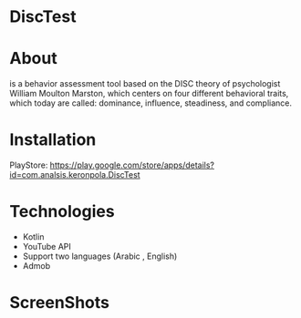 # DiscTest
# About
is a behavior assessment tool based on the DISC theory of psychologist William Moulton Marston, which centers on four different behavioral traits, which today are called: dominance, influence, steadiness, and compliance.
# Installation
PlayStore: https://play.google.com/store/apps/details?id=com.analsis.keronpola.DiscTest
# Technologies 
* Kotlin
* YouTube API 
* Support two languages (Arabic , English)
* Admob
# ScreenShots



